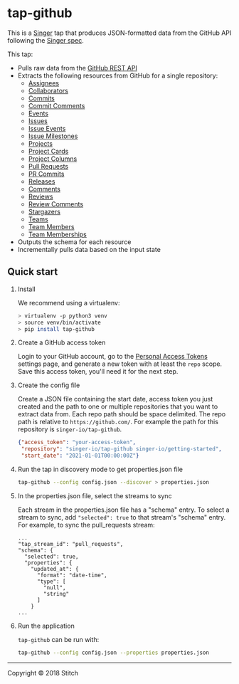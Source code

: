 # tap-github

This is a [Singer](https://singer.io) tap that produces JSON-formatted
data from the GitHub API following the [Singer
spec](https://github.com/singer-io/getting-started/blob/master/docs/SPEC.md).

This tap:
- Pulls raw data from the [GitHub REST API](https://developer.github.com/v3/)
- Extracts the following resources from GitHub for a single repository:
  - [Assignees](https://docs.github.com/en/rest/reference/issues#list-assigneess)
  - [Collaborators](https://docs.github.com/en/rest/reference/repos#list-repository-collaborators)
  - [Commits](https://docs.github.com/en/rest/reference/repos#list-commits)
  - [Commit Comments](https://docs.github.com/en/rest/reference/repos#list-commit-comments-for-a-repository)
  - [Events](https://docs.github.com/en/rest/reference/issues#events)
  - [Issues](https://docs.github.com/en/rest/reference/issues#list-repository-issues)
  - [Issue Events](https://docs.github.com/en/rest/reference/issues#list-issue-events-for-a-repository)
  - [Issue Milestones](https://docs.github.com/en/rest/reference/issues#list-milestones)
  - [Projects](https://docs.github.com/en/rest/reference/projects#list-repository-projects)
  - [Project Cards](https://docs.github.com/en/rest/reference/projects#list-project-cards)
  - [Project Columns](https://docs.github.com/en/rest/reference/projects#list-project-columns)
  - [Pull Requests](https://docs.github.com/en/rest/reference/pulls#list-pull-requests)
  - [PR Commits](https://docs.github.com/en/rest/reference/pulls#list-commits-on-a-pull-request)
  - [Releases](https://docs.github.com/en/rest/reference/repos#list-releases)
  - [Comments](https://docs.github.com/en/rest/reference/issues#list-issue-comments-for-a-repository)
  - [Reviews](https://docs.github.com/en/rest/reference/pulls#list-reviews-for-a-pull-request)
  - [Review Comments](https://docs.github.com/en/rest/reference/pulls#list-review-comments-in-a-repository)
  - [Stargazers](https://docs.github.com/en/rest/reference/activity#list-stargazers)
  - [Teams](https://docs.github.com/en/rest/reference/teams#list-teams)
  - [Team Members](https://docs.github.com/en/rest/reference/teams#list-team-members)
  - [Team Memberships](https://docs.github.com/en/rest/reference/teams#get-team-membership-for-a-user)
- Outputs the schema for each resource
- Incrementally pulls data based on the input state

## Quick start

1. Install

   We recommend using a virtualenv:

    ```bash
    > virtualenv -p python3 venv
    > source venv/bin/activate
    > pip install tap-github
    ```

2. Create a GitHub access token

    Login to your GitHub account, go to the
    [Personal Access Tokens](https://github.com/settings/tokens) settings
    page, and generate a new token with at least the `repo` scope. Save this
    access token, you'll need it for the next step.

3. Create the config file

    Create a JSON file containing the start date, access token you just created
    and the path to one or multiple repositories that you want to extract data from. Each repo path should be space delimited. The repo path is relative to
    `https://github.com/`. For example the path for this repository is
    `singer-io/tap-github`. 

    ```json
    {"access_token": "your-access-token",
     "repository": "singer-io/tap-github singer-io/getting-started",
     "start_date": "2021-01-01T00:00:00Z"}
    ```
4. Run the tap in discovery mode to get properties.json file

    ```bash
    tap-github --config config.json --discover > properties.json
    ```
5. In the properties.json file, select the streams to sync

    Each stream in the properties.json file has a "schema" entry.  To select a stream to sync, add `"selected": true` to that stream's "schema" entry.  For example, to sync the pull_requests stream:
    ```
    ...
    "tap_stream_id": "pull_requests",
    "schema": {
      "selected": true,
      "properties": {
        "updated_at": {
          "format": "date-time",
          "type": [
            "null",
            "string"
          ]
        }
    ...
    ```

6. Run the application

    `tap-github` can be run with:

    ```bash
    tap-github --config config.json --properties properties.json
    ```

---

Copyright &copy; 2018 Stitch
